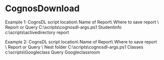 # CognosDownload
Example 1: 
CognsDL script location\ Name of Report\ Where to save report \ Report or Query 
C:\scripts\cognosdl-args.ps1 Studentinfo c:\scripts\activedirectory report

Example 2:
CognsDL script location\ Name of Report\ Where to save report \ Report or Query \ Nest folder
C:\scripts\cognosdl-args.ps1 Classes c:\scripts\Googleclass Query Googleclassroom
